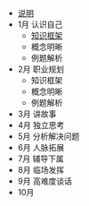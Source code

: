 - [说明](README.md)
- 1月 认识自己
    - [知识框架](有理数知识框架.md)
    - 概念明晰
    - 例题解析
- 2月 职业规划
    - 知识框架
    - 概念明晰
    - 例题解析
- 3月 讲故事
- 4月 独立思考
- 5月 分析解决问题
- 6月 人脉拓展
- 7月 辅导下属
- 8月 临场发挥
- 9月 高难度谈话
- 10月 